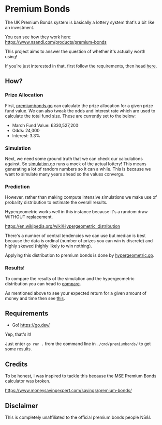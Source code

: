 # Premium Bonds 

The UK Premium Bonds system is basically a lottery system that's a bit like an investment. 

You can see how they work here: 
https://www.nsandi.com/products/premium-bonds

This project aims to answer the question of whether it's actually worth using! 

If you're just interested in that, first follow the requirements, then head [here](./cmd/premiumbonds/README.md). 

## How? 

### Prize Allocation 

First, [premiumbonds.go](premiumbonds.go) can calculate the prize allocation for a given prize fund value. We can also tweak the odds and interest rate which are used to calculate the total fund size. These are currently set to the below: 

* March Fund Value: £330,527,200
* Odds: 24,000
* Interest: 3.3% 

### Simulation 

Next, we need some ground truth that we can check our calculations against. So [simulation.go](simulation/simulation.go) runs a mock of the actual lottery! This means generating a lot of random numbers so it can a while. This is because we want to simulate many years ahead so the values converge. 

### Prediction

However, rather than making compute intensive simulations we make use of probality distribution to estimate the overall results. 

Hypergeometric works well in this instance because it's a random draw WITHOUT replacement. 

https://en.wikipedia.org/wiki/Hypergeometric_distribution 

There's a number of central tendencies we can use but median is best because the data is ordinal (number of prizes you can win is discrete) and highly skewed (highly likely to win nothing). 

Applying this distribution to premium bonds is done by [hypergeometric.go](./hypergeometric/hypergeometric.go). 

### Results! 

To compare the results of the simulation and the hypergeometric distribution you can head to [compare](./cmd/compare/). 

As mentioned above to see your expected return for a given amount of money and time then see [this](./cmd/premiumbonds/README.md). 

## Requirements 

* Go! https://go.dev/

Yep, that's it! 

Just enter `go run .` from the command line in `./cmd/premiumbonds/` to get some results. 

## Credits 

To be honest, I was inspired to tackle this because the MSE Premium Bonds calculator was broken. 

https://www.moneysavingexpert.com/savings/premium-bonds/ 

## Disclaimer 

This is completely unaffiliated to the official premium bonds people NS&I. 
